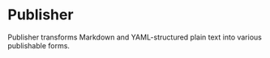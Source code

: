 # Publisher
Publisher transforms Markdown and YAML-structured plain text into various publishable forms.
